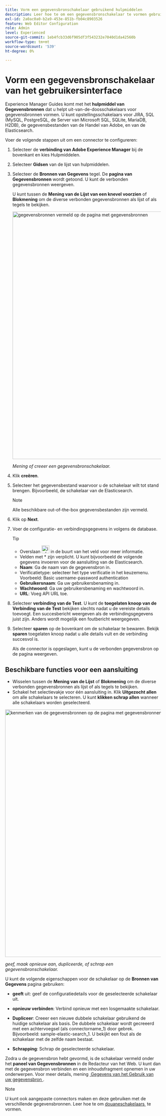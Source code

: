 ```yaml
---
title: Vorm een gegevensbronschakelaar gebruikend hulpmiddelen
description: Leer hoe te om een gegevensbronschakelaar te vormen gebruikend de hulpmiddelen.
exl-id: 2a0ac0a0-b2a9-453e-851b-fb04c8903526
feature: Web Editor Configuration
role: Admin
level: Experienced
source-git-commit: 1eb4fcb33d6f905df3f543232e7040d1da42560b
workflow-type: tm+mt
source-wordcount: '539'
ht-degree: 0%

---
```


# Vorm een gegevensbronschakelaar van het gebruikersinterface

Experience Manager Guides komt met het **hulpmiddel van Gegevensbronnen** dat u helpt uit-van-de-doosschakelaars voor gegevensbronnen vormen. U kunt opstellingsschakelaars voor JIRA, SQL (MySQL, PostgreSQL, de Server van Microsoft SQL, SQLite, MariaDB, H2DB), de gegevensbestanden van de Handel van Adobe, en van de Elasticsearch.

Voer de volgende stappen uit om een connector te configureren:

1. Selecteer de **verbinding van Adobe Experience Manager** bij de bovenkant en kies Hulpmiddelen.
1. Selecteer **Gidsen** van de lijst van hulpmiddelen.
1. Selecteer de **Bronnen van Gegevens** tegel. De **pagina van Gegevensbronnen** wordt getoond. U kunt de verbonden gegevensbronnen weergeven.

   U kunt tussen de **Mening van de Lijst van een knevel voorzien** of **Blokmening** om de diverse verbonden gegevensbronnen als lijst of als tegels te bekijken.

   <img src="./assets/data-sources-create-window.png" alt= "gegevensbronnen vermeld op de pagina met gegevensbronnen" width="800">

   *Mening of creeer een gegevensbronschakelaar.*
1. Klik **creëren**.
1. Selecteer het gegevensbestand waarvoor u de schakelaar wilt tot stand brengen. Bijvoorbeeld, de schakelaar van de Elasticsearch.
   >[!NOTE]
   >
   >Alle beschikbare out-of-the-box gegevensbestanden zijn vermeld.

1. Klik op **Next**.
1. Voer de configuratie- en verbindingsgegevens in volgens de database.

   >[!TIP]
   >* Overslaan <img src="./assets/info-details.svg" alt= "info icon" width="25"> in de buurt van het veld voor meer informatie.
   > * Velden met * zijn verplicht. U kunt bijvoorbeeld de volgende gegevens invoeren voor de aansluiting van de Elasticsearch.

   * **Naam**: Ga de naam van de gegevensbron in.
   * Verificatietype: selecteer het type verificatie in het keuzemenu. Voorbeeld: Basic username-password authentication
   * **Gebruikersnaam**: Ga uw gebruikersbenaming in.
   * **Wachtwoord**: Ga uw gebruikersbenaming en wachtwoord in.
   * **URL**: Voeg API URL toe.

1. Selecteer **verbinding van de Test**. U kunt de **toegelaten knoop van de Verbinding van de Test** bekijken slechts nadat u de vereiste details toevoegt. Een succesbericht weergeven als de verbindingsgegevens juist zijn. Anders wordt mogelijk een foutbericht weergegeven.



1. Selecteer **sparen** op de bovenkant om de schakelaar te bewaren.     Bekijk **sparen** toegelaten knoop nadat u alle details vult en de verbinding succesvol is.


   Als de connector is opgeslagen, kunt u de verbonden gegevensbron op de pagina weergeven.

## Beschikbare functies voor een aansluiting

* Wisselen tussen de **Mening van de Lijst** of **Blokmening** om de diverse verbonden gegevensbronnen als lijst of als tegels te bekijken.
* Schakel het selectievakje voor één aansluiting in. Klik **Uitgezocht allen** om alle schakelaars te selecteren. U kunt **klikken schrap allen** wanneer alle schakelaars worden geselecteerd.

<img src="./assets/data-sources-features.png" alt= "kenmerken van de gegevensbronnen op de pagina met gegevensbronnen" width="800">

*geef, maak opnieuw aan, dupliceerde, of schrap een gegevensbronschakelaar.*

U kunt de volgende eigenschappen voor de schakelaar op de **Bronnen van Gegevens** pagina gebruiken:

* **geeft** uit: geef de configuratiedetails voor de geselecteerde schakelaar uit.

* **opnieuw verbinden**: Verbind opnieuw met een losgemaakte schakelaar.

* **Dupliceer**: Creeer een nieuwe dubbele schakelaar gebruikend de huidige schakelaar als basis. De dubbele schakelaar wordt gecreeerd met een achtervoegsel (als connectorname_1) door gebrek. Bijvoorbeeld: sample-elastic-search_1.
U bekijkt een fout als de schakelaar met de zelfde naam bestaat.

* **Schrapping**: Schrap de geselecteerde schakelaar.


Zodra u de gegevensbron hebt gevormd, is de schakelaar vermeld onder het **paneel van Gegevensbronnen** in de Redacteur van het Web. U kunt dan met de gegevensbron verbinden en een inhoudsfragment opnemen in uw onderwerpen. Voor meer details, mening [&#x200B; Gegevens van het Gebruik van uw gegevensbron &#x200B;](../user-guide/web-editor-content-snippet.md).

>[!NOTE]
>
>U kunt ook aangepaste connectors maken en deze gebruiken met de verschillende gegevensbronnen. Leer hoe te om [&#x200B; douaneschakelaars &#x200B;](../knowledge-base/kb-articles/data-source/conf-custom-data-source-connector.md) te vormen.